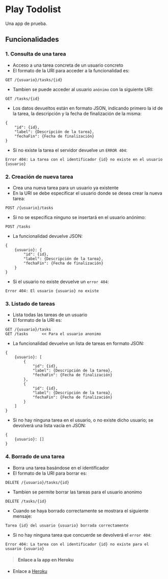 # Play Todolist

Una app de prueba.

## Funcionalidades

### 1. Consulta de una tarea

* Acceso a una tarea concreta de un usuario concreto
* El formato de la URI para acceder a la funcionalidad es:
```
GET /{usuario}/tasks/{id}
```
* Tambien se puede acceder al usuario `anónimo` con la siguiente URI:
```
GET /tasks/{id}
```
* Los datos devueltos están en formato JSON, indicando primero la id de la tarea, la descripción y la fecha de finalización de la misma:
```
{
    "id": {id},
    "label": {Descripción de la tarea},
    "fechaFin": {Fecha de finalización}
}
```
* Si no existe la tarea el servidor devuelve un `ERROR 404`:
```
Error 404: La tarea con el identificador {id} no existe en el usuario {usuario}
```

### 2. Creación de nueva tarea

* Crea una nueva tarea para un usuario ya existente
* En la URI se debe especificar el usuario donde se desea crear la nueva tarea:
```
POST /{usuario}/tasks
```
* Si no se especifica ninguno se insertará en el usuario anónimo:
```
POST /tasks
```
* La funcionalidad devuelve JSON:
```
{
    {usuario}: {
        "id": {id},
        "label": {Descripción de la tarea},
        "fechaFin": {Fecha de finalización}
    }
}
```
* Si el usuario no existe devuelve un `error 404`:
```
Error 404: El usuario {usuario} no existe
```

### 3. Listado de tareas

* Lista todas las tareas de un usuario
* El formato de la URI es:
```
GET /{usuario}/tasks
GET /tasks      << Para el usuario anonimo
```
* La funcionalidad devuelve un lista de tareas en formato JSON:
```
{
    {usuario}: [
        {
            "id": {id},
            "label": {Descripción de la tarea},
            "fechaFin": {Fecha de finalización}
        },
        {
            "id": {id},
            "label": {Descripción de la tarea},
            "fechaFin": {Fecha de finalización}
        }
    ]
}
```
* Si no hay ninguna tarea en el usuario, o no existe dicho usuario; se devolverá una lista vacía en JSON:
```
{
    {usuario}: []
}
```

### 4. Borrado de una tarea

* Borra una tarea basándose en el identificador
* El formato de la URI para borrar es:
```
DELETE /{usuario}/tasks/{id}
```
* Tambien se permite borrar las tareas para el usuario anonimo
```
DELETE /tasks/{id}
```
* Cuando se haya borrado correctamente se mostrara el siguiente mensaje:
```
Tarea {id} del usuario {usuario} borrada correctamente
```
* Si no hay ninguna tarea que concuerde se devolverá el `error 404`:
```
Error 404: La tarea con el identificador {id} no existe para el usuario {usuario}
```

> #### Enlace a la app en Heroku
- Enlace a [Heroku](http://shrouded-refuge-4122.herokuapp.com/tasks)